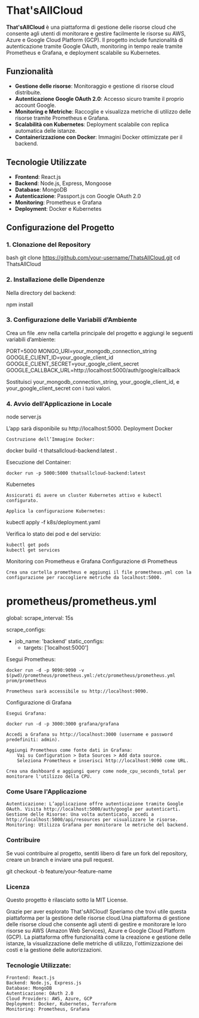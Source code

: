 # That'sAllCloud

**That'sAllCloud** è una piattaforma di gestione delle risorse cloud che consente agli utenti di monitorare e gestire facilmente le risorse su AWS, Azure e Google Cloud Platform (GCP). Il progetto include funzionalità di autenticazione tramite Google OAuth, monitoring in tempo reale tramite Prometheus e Grafana, e deployment scalabile su Kubernetes.

## Funzionalità

- **Gestione delle risorse**: Monitoraggio e gestione di risorse cloud distribuite.
- **Autenticazione Google OAuth 2.0**: Accesso sicuro tramite il proprio account Google.
- **Monitoring e Metriche**: Raccoglie e visualizza metriche di utilizzo delle risorse tramite Prometheus e Grafana.
- **Scalabilità con Kubernetes**: Deployment scalabile con replica automatica delle istanze.
- **Containerizzazione con Docker**: Immagini Docker ottimizzate per il backend.

## Tecnologie Utilizzate

- **Frontend**: React.js
- **Backend**: Node.js, Express, Mongoose
- **Database**: MongoDB
- **Autenticazione**: Passport.js con Google OAuth 2.0
- **Monitoring**: Prometheus e Grafana
- **Deployment**: Docker e Kubernetes

## Configurazione del Progetto

### 1. Clonazione del Repository

bash
git clone https://github.com/your-username/ThatsAllCloud.git
cd ThatsAllCloud

### 2. Installazione delle Dipendenze

Nella directory del backend:

npm install

### 3. Configurazione delle Variabili d’Ambiente

Crea un file .env nella cartella principale del progetto e aggiungi le seguenti variabili d’ambiente:

PORT=5000
MONGO_URI=your_mongodb_connection_string
GOOGLE_CLIENT_ID=your_google_client_id
GOOGLE_CLIENT_SECRET=your_google_client_secret
GOOGLE_CALLBACK_URL=http://localhost:5000/auth/google/callback

Sostituisci your_mongodb_connection_string, your_google_client_id, e your_google_client_secret con i tuoi valori.
### 4. Avvio dell'Applicazione in Locale

node server.js

L’app sarà disponibile su http://localhost:5000.
Deployment
Docker

    Costruzione dell’Immagine Docker:

docker build -t thatsallcloud-backend:latest .

Esecuzione del Container:

    docker run -p 5000:5000 thatsallcloud-backend:latest

Kubernetes

    Assicurati di avere un cluster Kubernetes attivo e kubectl configurato.

    Applica la configurazione Kubernetes:

kubectl apply -f k8s/deployment.yaml

Verifica lo stato dei pod e del servizio:

    kubectl get pods
    kubectl get services

Monitoring con Prometheus e Grafana
Configurazione di Prometheus

    Crea una cartella prometheus e aggiungi il file prometheus.yml con la configurazione per raccogliere metriche da localhost:5000.

# prometheus/prometheus.yml

global:
  scrape_interval: 15s

scrape_configs:
  - job_name: 'backend'
    static_configs:
      - targets: ['localhost:5000']

Esegui Prometheus:

    docker run -d -p 9090:9090 -v $(pwd)/prometheus/prometheus.yml:/etc/prometheus/prometheus.yml prom/prometheus

    Prometheus sarà accessibile su http://localhost:9090.

Configurazione di Grafana

    Esegui Grafana:

    docker run -d -p 3000:3000 grafana/grafana

    Accedi a Grafana su http://localhost:3000 (username e password predefiniti: admin).

    Aggiungi Prometheus come fonte dati in Grafana:
        Vai su Configuration > Data Sources > Add data source.
        Seleziona Prometheus e inserisci http://localhost:9090 come URL.

    Crea una dashboard e aggiungi query come node_cpu_seconds_total per monitorare l'utilizzo della CPU.



### Come Usare l'Applicazione

    Autenticazione: L’applicazione offre autenticazione tramite Google OAuth. Visita http://localhost:5000/auth/google per autenticarti.
    Gestione delle Risorse: Una volta autenticato, accedi a http://localhost:5000/api/resources per visualizzare le risorse.
    Monitoring: Utilizza Grafana per monitorare le metriche del backend.

### Contribuire

Se vuoi contribuire al progetto, sentiti libero di fare un fork del repository, creare un branch e inviare una pull request.

git checkout -b feature/your-feature-name

### Licenza

Questo progetto è rilasciato sotto la MIT License.

Grazie per aver esplorato That'sAllCloud! Speriamo che trovi utile questa piattaforma per la gestione delle risorse cloud.Una piattaforma di gestione delle risorse cloud che consente agli utenti di gestire e monitorare le loro risorse su AWS (Amazon Web Services), Azure e Google Cloud Platform (GCP). La piattaforma offre funzionalità come la creazione e gestione delle istanze, la visualizzazione delle metriche di utilizzo, l'ottimizzazione dei costi e la gestione delle autorizzazioni.

### Tecnologie Utilizzate:
    Frontend: React.js
    Backend: Node.js, Express.js
    Database: MongoDB
    Autenticazione: OAuth 2.0
    Cloud Providers: AWS, Azure, GCP
    Deployment: Docker, Kubernetes, Terraform
    Monitoring: Prometheus, Grafana
